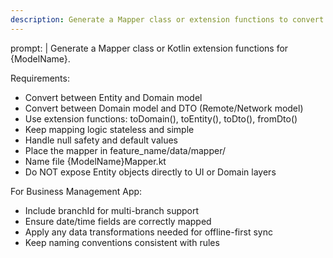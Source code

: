 ```yaml
---
description: Generate a Mapper class or extension functions to convert between Entity, Domain, and DTO models.
---
```


prompt: |
  Generate a Mapper class or Kotlin extension functions for {ModelName}.

  Requirements:
  - Convert between Entity and Domain model
  - Convert between Domain model and DTO (Remote/Network model)
  - Use extension functions: toDomain(), toEntity(), toDto(), fromDto()
  - Keep mapping logic stateless and simple
  - Handle null safety and default values
  - Place the mapper in feature_name/data/mapper/
  - Name file {ModelName}Mapper.kt
  - Do NOT expose Entity objects directly to UI or Domain layers

  For Business Management App:
  - Include branchId for multi-branch support
  - Ensure date/time fields are correctly mapped
  - Apply any data transformations needed for offline-first sync
  - Keep naming conventions consistent with rules